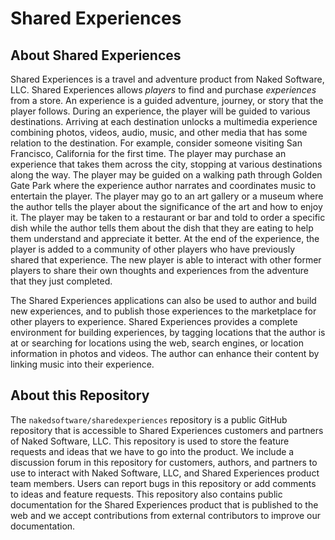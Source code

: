# Shared Experiences

## About Shared Experiences

Shared Experiences is a travel and adventure product from Naked Software, LLC. Shared Experiences allows _players_ to find and purchase _experiences_ from a store. An experience is a guided adventure, journey, or story that the player follows. During an experience, the player will be guided to various destinations. Arriving at each destination unlocks a multimedia experience combining photos, videos, audio, music, and other media that has some relation to the destination. For example, consider someone visiting San Francisco, California for the first time. The player may purchase an experience that takes them across the city, stopping at various destinations along the way. The player may be guided on a walking path through Golden Gate Park where the experience author narrates and coordinates music to entertain the player. The player may go to an art gallery or a museum where the author tells the player about the significance of the art and how to enjoy it. The player may be taken to a restaurant or bar and told to order a specific dish while the author tells them about the dish that they are eating to help them understand and appreciate it better. At the end of the experience, the player is added to a community of other players who have previously shared that experience. The new player is able to interact with other former players to share their own thoughts and experiences from the adventure that they just completed.

The Shared Experiences applications can also be used to author and build new experiences, and to publish those experiences to the marketplace for other players to experience. Shared Experiences provides a complete environment for building experiences, by tagging locations that the author is at or searching for locations using the web, search engines, or location information in photos and videos. The author can enhance their content by linking music into their experience.

## About this Repository

The `nakedsoftware/sharedexperiences` repository is a public GitHub repository that is accessible to Shared Experiences customers and partners of Naked Software, LLC. This repository is used to store the feature requests and ideas that we have to go into the product. We include a discussion forum in this repository for customers, authors, and partners to use to interact with Naked Software, LLC, and Shared Experiences product team members. Users can report bugs in this repository or add comments to ideas and feature requests. This repository also contains public documentation for the Shared Experiences product that is published to the web and we accept contributions from external contributors to improve our documentation.
